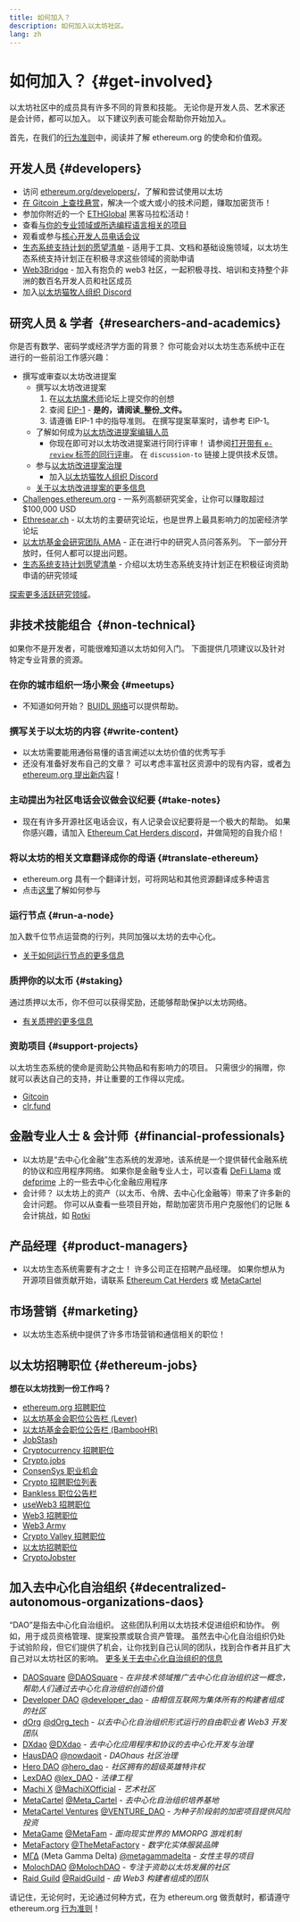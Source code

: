 ```yaml
---
title: 如何加入？
description: 如何加入以太坊社区。
lang: zh
---
```


# 如何加入？ {#get-involved}

以太坊社区中的成员具有许多不同的背景和技能。 无论你是开发人员、艺术家还是会计师，都可以加入。 以下建议列表可能会帮助你开始加入。

首先，在我们的[行为准则](/community/code-of-conduct)中，阅读并了解 ethereum.org 的使命和价值观。

## 开发人员 <Emoji text=":computer:" size={1} /> {#developers}

- 访问 [ethereum.org/developers/](/developers/)，了解和尝试使用以太坊
- [在 Gitcoin 上查找悬赏](https://gitcoin.co/)，解决一个或大或小的技术问题，赚取加密货币！
- 参加你附近的一个 [ETHGlobal](http://ethglobal.co/) 黑客马拉松活动！
- 查看[与你的专业领域或所选编程语言相关的项目](/developers/docs/programming-languages/)
- 观看或参与[核心开发人员电话会议](https://www.youtube.com/playlist?list=PLaM7G4Llrb7zfMXCZVEXEABT8OSnd4-7w)
- [生态系统支持计划的愿望清单](https://esp.ethereum.foundation/wishlist/) - 适用于工具、文档和基础设施领域，以太坊生态系统支持计划正在积极寻求这些领域的资助申请
- [Web3Bridge](https://www.web3bridge.com/) - 加入有抱负的 web3 社区，一起积极寻找、培训和支持整个非洲的数百名开发人员和社区成员
- 加入[以太坊猫牧人组织 Discord](https://discord.com/invite/Nz6rtfJ8Cu)

## 研究人员 & 学者 <Emoji text=":mag:" size={1} />‍ {#researchers-and-academics}

你是否有数学、密码学或经济学方面的背景？ 你可能会对以太坊生态系统中正在进行的一些前沿工作感兴趣：

- 撰写或审查以太坊改进提案
  - 撰写以太坊改进提案
    1. 在[以太坊魔术师](https://ethereum-magicians.org)论坛上提交你的创想
    2. 查阅 [EIP-1](https://eips.ethereum.org/EIPS/eip-1) - **是的，请阅读_整份_文件。**
    3. 请遵循 EIP-1 中的指导准则。 在撰写提案草案时，请参考 EIP-1。
  - 了解如何成为[以太坊改进提案编辑人员](https://eips.ethereum.org/EIPS/eip-5069)
    - 你现在即可对以太坊改进提案进行同行评审！ 请参阅[打开带有 `e-review` 标签的同行评审](https://github.com/ethereum/EIPs/pulls?q=is%3Apr+is%3Aopen+label%3Ae-review)。 在 `discussion-to` 链接上提供技术反馈。
  - 参与[以太坊改进提案治理](https://github.com/ethereum-cat-herders/EIPIP)
    - 加入[以太坊猫牧人组织 Discord](https://discord.com/invite/Nz6rtfJ8Cu)
  - [关于以太坊改进提案的更多信息](/eips/)
- [Challenges.ethereum.org](https://challenges.ethereum.org/) - 一系列高额研究奖金，让你可以赚取超过 $100,000 USD
- [Ethresear.ch](https://ethresear.ch) - 以太坊的主要研究论坛，也是世界上最具影响力的加密经济学论坛
- [以太坊基金会研究团队 AMA](https://old.reddit.com/r/ethereum/comments/vrx9xe/ama_we_are_ef_research_pt_8_07_july_2022) - 正在进行中的研究人员问答系列。 下一部分开放时，任何人都可以提出问题。
- [生态系统支持计划愿望清单](https://esp.ethereum.foundation/wishlist/) - 介绍以太坊生态系统支持计划正在积极征询资助申请的研究领域

[探索更多活跃研究领域](/community/research/)。

## 非技术技能组合 <Emoji text=":briefcase:" size={1} />‍ {#non-technical}

如果你不是开发者，可能很难知道以太坊如何入门。 下面提供几项建议以及针对特定专业背景的资源。

### 在你的城市组织一场小聚会 {#meetups}

- 不知道如何开始？ [BUIDL 网络](https://consensys.net/developers/buidlnetwork/)可以提供帮助。

### 撰写关于以太坊的内容 {#write-content}

- 以太坊需要能用通俗易懂的语言阐述以太坊价值的优秀写手
- 还没有准备好发布自己的文章？ 可以考虑丰富社区资源中的现有内容，或者[为 ethereum.org 提出新内容](/contributing/)！

### 主动提出为社区电话会议做会议纪要 {#take-notes}

- 现在有许多开源社区电话会议，有人记录会议纪要将是一个极大的帮助。 如果你感兴趣，请加入 [Ethereum Cat Herders discord](https://discord.com/invite/Nz6rtfJ8Cu)，并做简短的自我介绍！

### 将以太坊的相关文章翻译成你的母语 {#translate-ethereum}

- ethereum.org 具有一个翻译计划，可将网站和其他资源翻译成多种语言
- 点击[这里](/contributing/translation-program)了解如何参与

### 运行节点 {#run-a-node}

加入数千位节点运营商的行列，共同加强以太坊的去中心化。

- [关于如何运行节点的更多信息](/developers/docs/nodes-and-clients/run-a-node/)

### 质押你的以太币 {#staking}

通过质押以太币，你不但可以获得奖励，还能够帮助保护以太坊网络。

- [有关质押的更多信息](/staking/)

### 资助项目 {#support-projects}

以太坊生态系统的使命是资助公共物品和有影响力的项目。 只需很少的捐赠，你就可以表达自己的支持，并让重要的工作得以完成。

- [Gitcoin](https://gitcoin.co/fund)
- [clr.fund](https://clr.fund/#/about)

## 金融专业人士 & 会计师 <Emoji text=":chart_with_upwards_trend:" size={1} />‍ {#financial-professionals}

- 以太坊是“去中心化金融”生态系统的发源地，该系统是一个提供替代金融系统的协议和应用程序网络。 如果你是金融专业人士，可以查看 [DeFi Llama](https://defillama.com/) 或 [defprime](https://defiprime.com) 上的一些去中心化金融应用程序
- 会计师？ 以太坊上的资产（以太币、令牌、去中心化金融等）带来了许多新的会计问题。 你可以从查看一些项目开始，帮助加密货币用户克服他们的记账 & 会计挑战，如 [Rotki](https://rotki.com/)

## 产品经理 <Emoji text=":fountain_pen:" size={1} />‍ {#product-managers}

- 以太坊生态系统需要有才之士！ 许多公司正在招聘产品经理。 如果你想从为开源项目做贡献开始，请联系 [Ethereum Cat Herders](https://discord.com/invite/Nz6rtfJ8Cu) 或 [MetaCartel](https://www.metacartel.org/)

## 市场营销 <Emoji text=":megaphone:" size={1} />‍ {#marketing}

- 以太坊生态系统中提供了许多市场营销和通信相关的职位！

## 以太坊招聘职位 {#ethereum-jobs}

**想在以太坊找到一份工作吗？**

- [ethereum.org 招聘职位](/about/#open-jobs)
- [以太坊基金会职位公告栏 (Lever)](https://jobs.lever.co/ethereumfoundation)
- [以太坊基金会职位公告栏 (BambooHR)](https://ethereum.bamboohr.com/jobs/)
- [JobStash](https://jobstash.xyz)
- [Cryptocurrency 招聘职位](https://cryptocurrencyjobs.co/ethereum/)
- [Crypto.jobs](https://crypto.jobs/)
- [ConsenSys 职业机会](https://consensys.net/careers/)
- [Crypto 招聘职位列表](https://cryptojobslist.com/ethereum-jobs)
- [Bankless 职位公告栏](https://pallet.xyz/list/bankless/jobs)
- [useWeb3 招聘职位](https://www.useweb3.xyz/jobs)
- [Web3 招聘职位](https://web3.career)
- [Web3 Army](https://web3army.xyz/)
- [Crypto Valley 招聘职位](https://cryptovalley.jobs/)
- [以太坊招聘职位](https://startup.jobs/ethereum-jobs)
- [CryptoJobster](https://cryptojobster.com/tag/ethereum/)

## 加入去中心化自治组织 {#decentralized-autonomous-organizations-daos}

“DAO”是指去中心化自治组织。 这些团队利用以太坊技术促进组织和协作。 例如，用于成员资格管理、提案投票或联合资产管理。 虽然去中心化自治组织仍处于试验阶段，但它们提供了机会，让你找到自己认同的团队，找到合作者并且扩大自己对以太坊社区的影响。 [更多关于去中心化自治组织的信息](/dao/)

- [DAOSquare](https://www.daosquare.io) [@DAOSquare](https://twitter.com/DAOSquare) - _在非技术领域推广去中心化自治组织这一概念，帮助人们通过去中心化自治组织创造价值_
- [Developer DAO](https://www.developerdao.com/) [@developer_dao](https://twitter.com/developer_dao) - _由相信互联网为集体所有的构建者组成的社区_
- [dOrg](https://dOrg.tech) [@dOrg_tech](https://twitter.com/dOrg_tech) - _以去中心化自治组织形式运行的自由职业者 Web3 开发团队_
- [DXdao](https://DXdao.eth.link/) [@DXdao](https://twitter.com/DXdao_) - _去中心化应用程序和协议的去中心化开发与治理_
- [HausDAO](https://daohaus.club) [@nowdaoit](https://twitter.com/nowdaoit) - _DAOhaus 社区治理_
- [Hero DAO](https://herodao.org/) [@hero_dao](https://twitter.com/hero_dao) - _社区拥有的超级英雄特许权_
- [LexDAO](https://lexdao.coop) [@lex_DAO](https://twitter.com/lex_DAO) - _法律工程_
- [Machi X](https://machix.com) [@MachiXOfficial](https://twitter.com/MachiXOfficial) - _艺术社区_
- [MetaCartel](https://metacartel.org) [@Meta_Cartel](https://twitter.com/Meta_Cartel) - _去中心化自治组织培养基地_
- [MetaCartel Ventures](https://metacartel.xyz) [@VENTURE_DAO](https://twitter.com/VENTURE_DAO) - _为种子阶段前的加密项目提供风险投资_
- [MetaGame](https://metagame.wtf) [@MetaFam](https://twitter.com/MetaFam) - _面向现实世界的 MMORPG 游戏机制_
- [MetaFactory](https://metafactory.ai) [@TheMetaFactory](https://twitter.com/TheMetaFactory) - _数字化实体服装品牌_
- [ΜΓΔ](https://metagammadelta.com/) (Meta Gamma Delta) [@metagammadelta](https://twitter.com/metagammadelta) - _女性主导的项目_
- [MolochDAO](https://molochdao.com) [@MolochDAO](https://twitter.com/MolochDAO) - _专注于资助以太坊发展的社区_
- [Raid Guild](https://raidguild.org) [@RaidGuild](https://twitter.com/RaidGuild) - _由 Web3 构建者组成的团队_

请记住，无论何时，无论通过何种方式，在为 ethereum.org 做贡献时，都请遵守 ethereum.org [行为准则](/community/code-of-conduct)！
